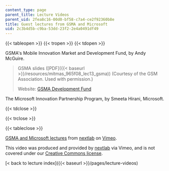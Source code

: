 ```yaml
---
content_type: page
parent_title: Lecture Videos
parent_uid: 2fea8c16-00d0-bf58-c7a4-ce2f92360b8e
title: Guest lectures from GSMA and Microsoft
uid: 2c3b4d5b-c9ba-53dd-23f2-2e4a0491df49
---
```


{{< tableopen >}}
{{< tropen >}}
{{< tdopen >}}


GSMA's Mobile Innovation Market and Development Fund, by Andy McGuire.

> GSMA slides ([PDF]({{< baseurl >}}/resources/mitmas_965f08_lec13_gsma)) (Courtesy of the GSM Association. Used with permission.)
> 
> Website: [GSMA Development Fund](http://www.gsma.com/)

The Microsoft Innovation Partnership Program, by Smeeta Hirani, Microsoft.


{{< tdclose >}}

{{< trclose >}}

{{< tableclose >}}

[GSMA and Microsoft lectures](https://vimeo.com/5326829) from [nextlab](https://vimeo.com/nextlab) on [Vimeo](https://vimeo.com).

This video was produced and provided by [nextlab](http://vimeo.com/nextlab) via Vimeo, and is not covered under our [Creative Commons license](/terms/#cc).

[\< back to lecture index]({{< baseurl >}}/pages/lecture-videos)